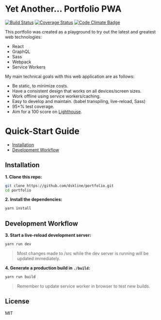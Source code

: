 # Yet Another... Portfolio PWA

[![Build Status](https://travis-ci.org/dskline/portfolio.svg?branch=master)](https://travis-ci.org/dskline/portfolio)
[![Coverage Status](https://coveralls.io/repos/github/dskline/portfolio/badge.svg?branch=master)](https://coveralls.io/github/dskline/portfolio?branch=master)
[![Code Climate Badge](https://codeclimate.com/github/dskline/portfolio/badges/gpa.svg)](https://codeclimate.com/github/dskline/portfolio/badges)

This portfolio was created as a playground to try out the latest and greatest web technologies: 

  - React
  - GraphQL
  - Sass
  - Webpack
  - Service Workers

My main technical goals with this web application are as follows:

- Be static, to minimize costs. 
- Have a consistent design that works on all devices/screen sizes.
- Work offline using service workers/caching.
- Easy to develop and maintain. (babel transpiling, live-reload, Sass)
- 95+% test coverage.
- Aim for a 100 score on [Lighthouse](https://developers.google.com/web/tools/lighthouse/).  

# Quick-Start Guide

- [Installation](#installation)
- [Development Workflow](#development-workflow)

## Installation

**1. Clone this repo:**

```sh
git clone https://github.com/dskline/portfolio.git
cd portfolio
```

**2. Install the dependencies:**

```sh
yarn install
```


## Development Workflow


**3. Start a live-reload development server:**

```sh
yarn run dev
```

> Most changes made to /src while the dev server is running will be updated immediately.

**4. Generate a production build in `./build`:**

```sh
yarn run build
```
> Remember to update service worker in browser to test new builds.

## License

MIT
